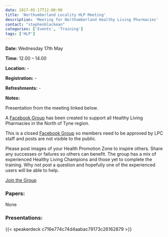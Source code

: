 ```yaml
---
date: 2017-05-17T12:00:00
title: 'Northumberland Locality HLP Meeting'
description: 'Meeting for Northumberland Healthy Living Pharmacies'
contact: "stephenblackman"
categories: ['Events', 'Training']
tags: ['HLP']
---
```


**Date:**  Wednesday 17th May  

**Time:**  12.00 – 14.00  

**Location:**  -  

**Registration:**  -  

**Refreshments:**  -

**Notes:**  

Presentation from the meeting linked below.

A [Facebook Group](https://www.facebook.com/groups/NOTHLPS/) has been created to support
all Healthy Living Pharmacies in the North of Tyne region.  

This is a closed [Facebook Group](https://www.facebook.com/groups/NOTHLPS/) so members need 
to be approved by LPC staff and posts are not visible to the public.  

Please post images of your Health Promotion Zone to inspire others.  Share any successes or failures 
so others can benefit.  The group has a mix of experienced Healthy Living Champions and those yet to
complete the training.  Why not post a question and hopefully one of the experienced users will be able to help.  

[Join the Group](https://www.facebook.com/groups/NOTHLPS/)

### Papers:

None

### Presentations:

{{< speakerdeck c716e774c74d4aabac79173c26162879 >}}
